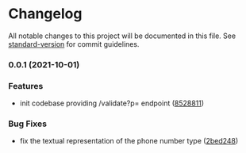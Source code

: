 # Changelog

All notable changes to this project will be documented in this file. See [standard-version](https://github.com/conventional-changelog/standard-version) for commit guidelines.

### 0.0.1 (2021-10-01)


### Features

* init codebase providing /validate?p=<query> endpoint ([8528811](https://github.com/telostat/phoneless/commit/8528811319b365e2c452599913728ec42ccbdb37))


### Bug Fixes

* fix the textual representation of the phone number type ([2bed248](https://github.com/telostat/phoneless/commit/2bed2485da65aedfd0eba17178cc435dd47210a6))

